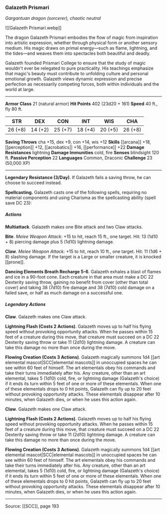 ### Galazeth Prismari
_Gargantuan dragon (sorcerer), chaotic neutral_

![[Galazeth Prismari.webp]]

The dragon Galazeth Prismari embodies the flow of magic from inspiration into artistic expression, whether through physical form or another sensory medium. His magic draws on primal energy—such as flame, lightning, and the tides—and weaves them into spectacles both beautiful and deadly.

Galazeth founded Prismari College to ensure that the study of magic wouldn't ever be relegated to pure practicality. His teachings emphasize that magic's beauty must contribute to unfolding culture and personal emotional growth. Galazeth views dynamic expression and precise perfection as necessarily competing forces, both within individuals and the world at large.




---

**Armor Class** 21 (natural armor)
**Hit Points** 402 (23d20 + 161)
**Speed** 40 ft., fly 80 ft.

| STR     | DEX     | CON     | INT     | WIS     | CHA     |
|---------|---------|---------|---------|---------|---------|
| 26 (+8) | 14 (+2) | 25 (+7) | 18 (+4) | 20 (+5) | 26 (+8) |

**Saving Throws** cha +15, dex +9, con +14, wis +12
**Skills** [[arcana]] +18, [[perception]] +12, [[acrobatics]] +16, [[performance]] +22
**Damage Resistances** lightning
**Damage Immunities** cold, fire
**Senses** blindsight 120 ft.
**Passive Perception** 22
**Languages** Common, Draconic
**Challenge** 23 (50,000 XP)

---

**Legendary Resistance (3/Day)**. If Galazeth fails a saving throw, he can choose to succeed instead.

**Spellcasting.** Galazeth casts one of the following spells, requiring no material components and using Charisma as the spellcasting ability (spell save DC 23):

##### Actions
**Multiattack**. Galazeth makes one Bite attack and two Claw attacks.

**Bite**. _Melee Weapon Attack:_ +15 to hit, reach 15 ft., one target. Hit: 13 (1d10 + 8) piercing damage plus 5 (1d10) lightning damage.

**Claw**. _Melee Weapon Attack:_ +15 to hit, reach 10 ft., one target. Hit: 11 (1d6 + 8) slashing damage. If the target is a Large or smaller creature, it is knocked [[prone]].

**Dancing Elements Breath Recharge 5-6**. Galazeth exhales a blast of flames and ice in a 90-foot cone. Each creature in that area must make a DC 22 Dexterity saving throw, gaining no benefit from cover (other than total cover) and taking 38 (7d10) fire damage and 38 (7d10) cold damage on a failed save, or half as much damage on a successful one.

##### Legendary Actions
**Claw**. Galazeth makes one Claw attack.

**Lightning Flash (Costs 2 Actions)**. Galazeth moves up to half his flying speed without provoking opportunity attacks. When he passes within 15 feet of a creature during this move, that creature must succeed on a DC 22 Dexterity saving throw or take 11 (2d10) lightning damage. A creature can take this damage no more than once during the move.

**Flowing Creation (Costs 3 Actions)**. Galazeth magically summons 1d4 [[art elemental mascot|SCC|elemental mascots]] in unoccupied spaces he can see within 60 feet of himself. The art elementals obey his commands and take their turns immediately after his. Any creature, other than an art elemental, takes 5 (1d10) cold, fire, or lightning damage (Galazeth's choice) if it ends its turn within 5 feet of one or more of these elementals. When one of these elementals drops to 0 hit points, Galazeth can fly up to 20 feet without provoking opportunity attacks. These elementals disappear after 10 minutes, when Galazeth dies, or when he uses this action again.

**Claw**. Galazeth makes one Claw attack.

**Lightning Flash (Costs 2 Actions)**. Galazeth moves up to half his flying speed without provoking opportunity attacks. When he passes within 15 feet of a creature during this move, that creature must succeed on a DC 22 Dexterity saving throw or take 11 (2d10) lightning damage. A creature can take this damage no more than once during the move.

**Flowing Creation (Costs 3 Actions)**. Galazeth magically summons 1d4 [[art elemental mascot|SCC|elemental mascots]] in unoccupied spaces he can see within 60 feet of himself. The art elementals obey his commands and take their turns immediately after his. Any creature, other than an art elemental, takes 5 (1d10) cold, fire, or lightning damage (Galazeth's choice) if it ends its turn within 5 feet of one or more of these elementals. When one of these elementals drops to 0 hit points, Galazeth can fly up to 20 feet without provoking opportunity attacks. These elementals disappear after 10 minutes, when Galazeth dies, or when he uses this action again.


---

Source: [[SCC]], page 193